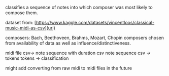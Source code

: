 classifies a sequence of notes into which composer was most likely to compose them.

dataset from: [https://www.kaggle.com/datasets/vincentloos/classical-music-midi-as-csv](url)

composers: Bach, Beethoveen, Brahms, Mozart, Chopin
composers chosen from availability of data as well as influence/distinctiveness.

midi file csv-> note sequence with duration csv
note sequence csv -> tokens
tokens -> classification

might add converting from raw midi to midi files in the future